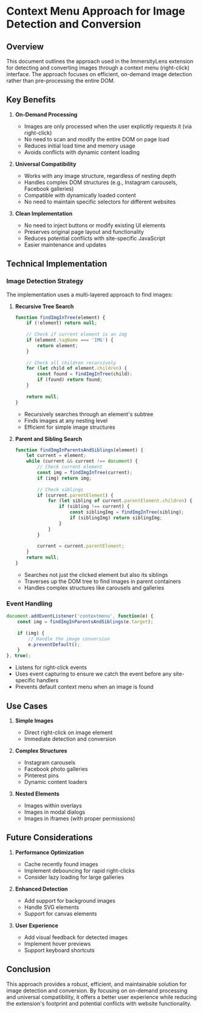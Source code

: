 # Context Menu Approach for Image Detection and Conversion

## Overview
This document outlines the approach used in the ImmersityLens extension for detecting and converting images through a context menu (right-click) interface. The approach focuses on efficient, on-demand image detection rather than pre-processing the entire DOM.

## Key Benefits

1. **On-Demand Processing**
   - Images are only processed when the user explicitly requests it (via right-click)
   - No need to scan and modify the entire DOM on page load
   - Reduces initial load time and memory usage
   - Avoids conflicts with dynamic content loading

2. **Universal Compatibility**
   - Works with any image structure, regardless of nesting depth
   - Handles complex DOM structures (e.g., Instagram carousels, Facebook galleries)
   - Compatible with dynamically loaded content
   - No need to maintain specific selectors for different websites

3. **Clean Implementation**
   - No need to inject buttons or modify existing UI elements
   - Preserves original page layout and functionality
   - Reduces potential conflicts with site-specific JavaScript
   - Easier maintenance and updates

## Technical Implementation

### Image Detection Strategy
The implementation uses a multi-layered approach to find images:

1. **Recursive Tree Search**
   ```javascript
   function findImgInTree(element) {
       if (!element) return null;
       
       // Check if current element is an img
       if (element.tagName === 'IMG') {
           return element;
       }
       
       // Check all children recursively
       for (let child of element.children) {
           const found = findImgInTree(child);
           if (found) return found;
       }
       
       return null;
   }
   ```
   - Recursively searches through an element's subtree
   - Finds images at any nesting level
   - Efficient for simple image structures

2. **Parent and Sibling Search**
   ```javascript
   function findImgInParentsAndSiblings(element) {
       let current = element;
       while (current && current !== document) {
           // Check current element
           const img = findImgInTree(current);
           if (img) return img;
           
           // Check siblings
           if (current.parentElement) {
               for (let sibling of current.parentElement.children) {
                   if (sibling !== current) {
                       const siblingImg = findImgInTree(sibling);
                       if (siblingImg) return siblingImg;
                   }
               }
           }
           
           current = current.parentElement;
       }
       return null;
   }
   ```
   - Searches not just the clicked element but also its siblings
   - Traverses up the DOM tree to find images in parent containers
   - Handles complex structures like carousels and galleries

### Event Handling
```javascript
document.addEventListener('contextmenu', function(e) {
    const img = findImgInParentsAndSiblings(e.target);
    
    if (img) {
        // Handle the image conversion
        e.preventDefault();
    }
}, true);
```
- Listens for right-click events
- Uses event capturing to ensure we catch the event before any site-specific handlers
- Prevents default context menu when an image is found

## Use Cases

1. **Simple Images**
   - Direct right-click on image element
   - Immediate detection and conversion

2. **Complex Structures**
   - Instagram carousels
   - Facebook photo galleries
   - Pinterest pins
   - Dynamic content loaders

3. **Nested Elements**
   - Images within overlays
   - Images in modal dialogs
   - Images in iframes (with proper permissions)

## Future Considerations

1. **Performance Optimization**
   - Cache recently found images
   - Implement debouncing for rapid right-clicks
   - Consider lazy loading for large galleries

2. **Enhanced Detection**
   - Add support for background images
   - Handle SVG elements
   - Support for canvas elements

3. **User Experience**
   - Add visual feedback for detected images
   - Implement hover previews
   - Support keyboard shortcuts

## Conclusion
This approach provides a robust, efficient, and maintainable solution for image detection and conversion. By focusing on on-demand processing and universal compatibility, it offers a better user experience while reducing the extension's footprint and potential conflicts with website functionality. 